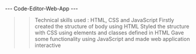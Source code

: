 --- Code-Editor-Web-App ---
>> Technical skills used : HTML, CSS and JavaScript
>> Firstly created the structure of body using HTML 
>> Styled the structure with CSS using elements and classes defined in HTML
>> Gave some functionality using JavaScript and made web application interactive 

